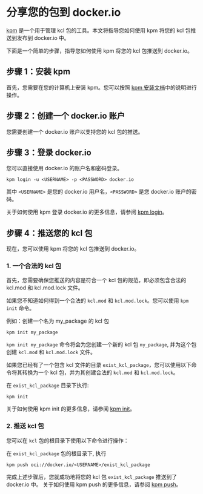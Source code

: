 # 分享您的包到 docker.io

[kpm](https://github.com/KusionStack/kpm) 是一个用于管理 kcl 包的工具。本文将指导您如何使用 kpm 将您的 kcl 包推送到发布到 docker.io 中。

下面是一个简单的步骤，指导您如何使用 kpm 将您的 kcl 包推送到 docker.io。

## 步骤 1：安装 kpm

首先，您需要在您的计算机上安装 kpm。您可以按照 [kpm 安装文档](https://kcl-lang.io/docs/user_docs/guides/package-management/installation)中的说明进行操作。

## 步骤 2：创建一个 docker.io 账户

您需要创建一个 docker.io 账户以支持您的 kcl 包的推送。

## 步骤 3：登录 docker.io

您可以直接使用 docker.io 的账户名和密码登录。

```shell
kpm login -u <USERNAME> -p <PASSWORD> docker.io
```

其中 `<USERNAME>` 是您的 docker.io 用户名，`<PASSWORD>` 是您 docker.io 账户的密码。

关于如何使用 kpm 登录 docker.io 的更多信息，请参阅 [kpm login](https://kcl-lang.io/docs/reference/package-management/command-reference/login)。

## 步骤 4：推送您的 kcl 包

现在，您可以使用 kpm 将您的 kcl 包推送到 docker.io。

### 1. 一个合法的 kcl 包

首先，您需要确保您推送的内容是符合一个 kcl 包的规范，即必须包含合法的 kcl.mod 和 kcl.mod.lock 文件。

如果您不知道如何得到一个合法的 `kcl.mod` 和 `kcl.mod.lock`。您可以使用 `kpm init` 命令。

例如：创建一个名为 my_package 的 kcl 包
```shell
kpm init my_package
```

`kpm init my_package` 命令将会为您创建一个新的 kcl 包 `my_package`, 并为这个包创建 `kcl.mod` 和 `kcl.mod.lock` 文件。

如果您已经有了一个包含 kcl 文件的目录 `exist_kcl_package`，您可以使用以下命令将其转换为一个 kcl 包，并为其创建合法的 `kcl.mod` 和 `kcl.mod.lock`。

在 `exist_kcl_package` 目录下执行:
```shell
kpm init 
```

关于如何使用 kpm init 的更多信息，请参阅 [kpm init](https://kcl-lang.io/docs/reference/package-management/command-reference/init)。

### 2. 推送 kcl 包

您可以在 `kcl` 包的根目录下使用以下命令进行操作：

在 `exist_kcl_package` 包的根目录下, 执行
```shell
kpm push oci://docker.io/<USERNAME>/exist_kcl_package
```

完成上述步骤后，您就成功地将您的 kcl 包 `exist_kcl_package` 推送到了 docker.io 中。
关于如何使用 kpm push 的更多信息，请参阅 [kpm push](https://kcl-lang.io/docs/reference/package-management/command-reference/push)。
